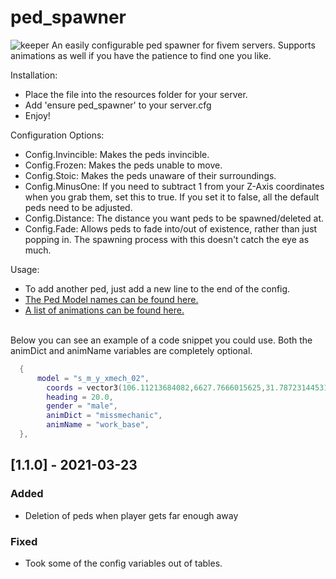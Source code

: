 # ped_spawner

![keeper](https://user-images.githubusercontent.com/14336807/112101162-71129b00-8b63-11eb-9778-eb0434d97a5c.png)
An easily configurable ped spawner for fivem servers.  Supports animations as well if you have the patience to find one you like.


Installation:<br>
* Place the file into the resources folder for your server.<br>
* Add 'ensure ped_spawner' to your server.cfg<br>
* Enjoy!<br>

Configuration Options:<br>
* Config.Invincible: Makes the peds invincible.<br>
* Config.Frozen: Makes the peds unable to move.<br>
* Config.Stoic: Makes the peds unaware of their surroundings.<br>
* Config.MinusOne: If you need to subtract 1 from your Z-Axis coordinates when you grab them, set this to true. If you set it to false, all the default peds need to be adjusted.<br>
* Config.Distance: The distance you want peds to be spawned/deleted at.
* Config.Fade: Allows peds to fade into/out of existence, rather than just popping in. The spawning process with this doesn't catch the eye as much.

Usage:<br>
* To add another ped, just add a new line to the end of the config.<br>
* <a href="https://docs.fivem.net/docs/game-references/ped-models/">The Ped Model names can be found here.</a><br>
* <a href="https://alexguirre.github.io/animations-list/">A list of animations can be found here.</a><br><br>

Below you can see an example of a code snippet you could use. Both the animDict and animName variables are completely optional.
```lua
  {
	  model = "s_m_y_xmech_02",
		coords = vector3(106.11213684082,6627.7666015625,31.787231445312), --PALETO BAY MECHANIC
		heading = 20.0, 
		gender = "male", 
		animDict = "missmechanic", 
		animName = "work_base",
  },
```

## [1.1.0] - 2021-03-23
 
### Added
* Deletion of peds when player gets far enough away
### Fixed
* Took some of the config variables out of tables.

